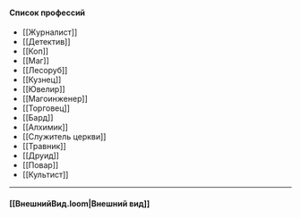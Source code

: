 #### Список профессий
- [[Журналист]]
- [[Детектив]]
- [[Коп]]
- [[Маг]]
- [[Лесоруб]]
- [[Кузнец]]
- [[Ювелир]]
- [[Магоинженер]]
- [[Торговец]]
- [[Бард]]
- [[Алхимик]]
- [[Служитель церкви]]
- [[Травник]]
- [[Друид]]
- [[Повар]]
- [[Культист]]
---
#### [[ВнешнийВид.loom|Внешний вид]]